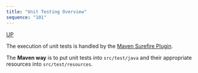 ```yaml
---
title: "Unit Testing Overview"
sequence: "101"
---
```


[UP](/maven.html)


The execution of unit tests is handled by the
[Maven Surefire Plugin](https://maven.apache.org/surefire/maven-surefire-plugin/).

The **Maven way** is to put unit tests into `src/test/java` and their appropriate resources into `src/test/resources`.
